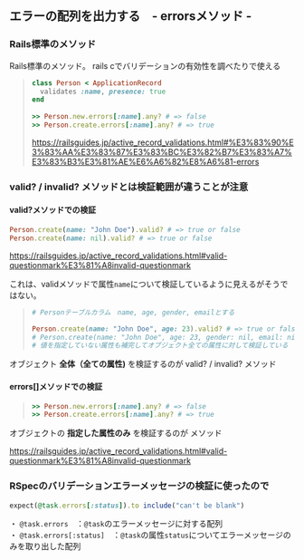 ## エラーの配列を出力する　- errorsメソッド -  

### Rails標準のメソッド

Rails標準のメソッド。
rails cでバリデーションの有効性を調べたりで使える

> ```Ruby
> class Person < ApplicationRecord
>   validates :name, presence: true
> end
>  
> >> Person.new.errors[:name].any? # => false
> >> Person.create.errors[:name].any? # => true
> ```
> https://railsguides.jp/active_record_validations.html#%E3%83%90%E3%83%AA%E3%83%87%E3%83%BC%E3%82%B7%E3%83%A7%E3%83%B3%E3%81%AE%E6%A6%82%E8%A6%81-errors

### valid? / invalid? メソッドとは検証範囲が違うことが注意

#### valid?メソッドでの検証

```Ruby
Person.create(name: "John Doe").valid? # => true or false
Person.create(name: nil).valid? # => true or false
```
https://railsguides.jp/active_record_validations.html#valid-questionmark%E3%81%A8invalid-questionmark

これは、validメソッドで属性```name```について検証しているように見えるがそうではない。

> ```Ruby
> # Personテーブルカラム　name, age, gender, emailとする
> 
> Person.create(name: "John Doe", age: 23).valid? # => true or false
> # Person.create(name: "John Doe", age: 23, gender: nil, email: nil)を検証する
> # 値を指定していない属性も補完してオブジェクト全ての属性に対して検証している 
> ```

オブジェクト **全体（全ての属性)** を検証するのが valid? / invalid? メソッド

#### errors[]メソッドでの検証
> ```Ruby
> >> Person.new.errors[:name].any? # => false
> >> Person.create.errors[:name].any? # => true
> ```

オブジェクトの **指定した属性のみ** を検証するのが  メソッド

https://railsguides.jp/active_record_validations.html#valid-questionmark%E3%81%A8invalid-questionmark

### RSpecのバリデーションエラーメッセージの検証に使ったので

```Ruby
expect(@task.errors[:status]).to include("can't be blank")
```

・ ```@task.errors```　：```@task```のエラーメッセージに対する配列  
・ ```@task.errors[:status]```　：```@task```の属性```status```についてエラーメッセージのみを取り出した配列  
